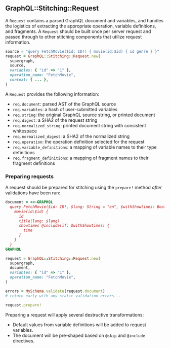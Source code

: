 ## GraphQL::Stitching::Request

A `Request` contains a parsed GraphQL document and variables, and handles the logistics of extracting the appropriate operation, variable definitions, and fragments. A `Request` should be built once per server request and passed through to other stitching components that utilize request information.

```ruby
source = "query FetchMovie($id: ID!) { movie(id:$id) { id genre } }"
request = GraphQL::Stitching::Request.new(
  supergraph,
  source,
  variables: { "id" => "1" },
  operation_name: "FetchMovie",
  context: { ... },
)
```

A `Request` provides the following information:

- `req.document`: parsed AST of the GraphQL source
- `req.variables`: a hash of user-submitted variables
- `req.string`: the original GraphQL source string, or printed document
- `req.digest`: a SHA2 of the request string
- `req.normalized_string`: printed document string with consistent whitespace
- `req.normalized_digest`: a SHA2 of the normalized string
- `req.operation`: the operation definition selected for the request
- `req.variable_definitions`: a mapping of variable names to their type definitions
- `req.fragment_definitions`: a mapping of fragment names to their fragment definitions

### Preparing requests

A request should be prepared for stitching using the `prepare!` method _after_ validations have been run:

```ruby
document = <<~GRAPHQL
  query FetchMovie($id: ID!, $lang: String = "en", $withShowtimes: Boolean = true) {
    movie(id:$id) {
      id
      title(lang: $lang)
      showtimes @include(if: $withShowtimes) {
        time
      }
    }
  }
GRAPHQL

request = GraphQL::Stitching::Request.new(
  supergraph,
  document,
  variables: { "id" => "1" },
  operation_name: "FetchMovie",
)

errors = MySchema.validate(request.document)
# return early with any static validation errors...

request.prepare!
```

Preparing a request will apply several destructive transformations:

- Default values from variable definitions will be added to request variables.
- The document will be pre-shaped based on `@skip` and `@include` directives.
